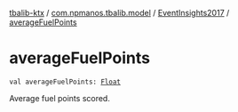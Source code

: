 [tbalib-ktx](../../index.md) / [com.npmanos.tbalib.model](../index.md) / [EventInsights2017](index.md) / [averageFuelPoints](./average-fuel-points.md)

# averageFuelPoints

`val averageFuelPoints: `[`Float`](https://kotlinlang.org/api/latest/jvm/stdlib/kotlin/-float/index.html)

Average fuel points scored.


